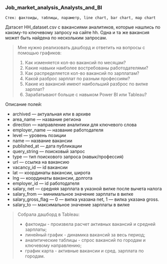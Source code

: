 ### Job_market_analysis_Analysts_and_BI
`Стек: фактоиды, таблицы, параметр, line chart, bar chart, map chart`

Датасет HH_dataset.csv с вакансиями аналитиков, которые нашлись по какому-то ключевому запросу на сайте hh. Одна и та же вакансия может быть найдена по нескольким запросам.

> Мне нужно реализовать дашборд и ответить на вопросы с помощью графиков:
> 1. Как изменяется кол-во вакансий по месяцам?
> 2. Какие навыки наиболее востребованы работодателями?
> 3. Как распределяется кол-во вакансий по зарплатам?
> 4. Какой разброс зарплат по разным профессиям?
> 5. Какие из вакансий имеют наибольший разброс по вилке зарплат?
> 6. Зарабатывают больше с навыком Power BI или Tableau?

Описание полей:

- archived — актуальная или в архиве
- area_name — название региона 
- direction — направление аналитики для ключевого слова
- employer_name — название работодателя 
- level — уровень позиции
- name — название вакансии
- published_at — дата публикации 
- query_string — поисковый запрос
- type — тип поискового запроса (навык/профессия)
- url — ссылка на вакансию
- vacancy_id — id вакансии
- lat — координаты вакансии, широта
- lng — координаты вакансии, долгота
- employer_id — id работодателя 
- salary, net — средняя зарплата в указной вилке после вычета налога
- salary_from — минимальное значение зарплаты в вилке
- salary_gross_flag — 0 — вилка указана net, 1 — вилка указана gross.
- salary_to — максимальное значение зарплаты в вилке

> Собрала дашборд в Tableau:
> - фактоиды - произвела расчет активных вакансий и средней зарплаты;
> - линейный график - динамика вакансий за весь период;
> - аналитические таблицы - спрос вакансий по городам и ключевому направлению;
> - график карта - активные вакансии и сред. зарплата по городам.
